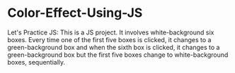 # Color-Effect-Using-JS
Let's Practice JS: This is a JS project. It involves white-background six boxes. Every time one of the first five boxes is clicked, it changes to a green-background box and when the sixth box is clicked, it changes to a green-background box but the first five boxes change to white-background boxes, sequentially.
